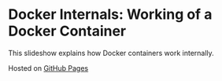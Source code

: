 # Docker Internals: Working of a Docker Container

This slideshow explains how Docker containers work internally.

Hosted on [GitHub Pages](https://fadedcoder.github.io/docker-internals)